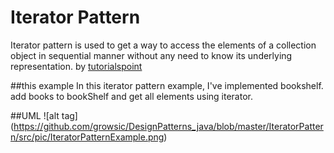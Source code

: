 # Iterator Pattern
Iterator pattern is used to get a way to access the elements of a collection object in sequential manner without any need to know its underlying representation.
by [tutorialspoint](http://www.tutorialspoint.com/design_pattern/iterator_pattern.htm)

##this example
In this iterator pattern example, I've implemented bookshelf. add books to bookShelf and get all elements using iterator.

##UML
![alt tag] (https://github.com/growsic/DesignPatterns_java/blob/master/IteratorPattern/src/pic/IteratorPatternExample.png)
